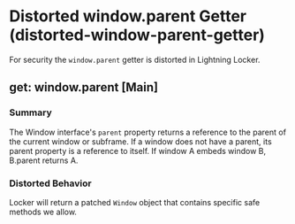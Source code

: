 # Distorted window.parent Getter (distorted-window-parent-getter)

For security the `window.parent` getter is distorted in Lightning Locker.

<!-- START generated embed: @locker/distortion/src/Window/docs/parent-getter.md -->
## get: window.parent [Main]

### Summary

The Window interface's `parent` property returns a reference to the parent of the current window or subframe. If a window does not have a parent, its parent property is a reference to itself. If window A embeds window B, B.parent returns A.

### Distorted Behavior

Locker will return a patched `Window` object that contains specific safe methods we allow.
<!-- END generated embed, please keep comment -->
